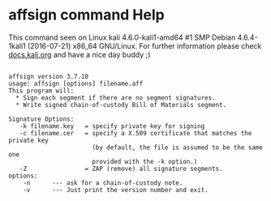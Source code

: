 # affsign command Help
 
 This command seen on Linux kali 4.6.0-kali1-amd64 #1 SMP Debian 4.6.4-1kali1 (2016-07-21) x86_64 GNU/Linux. For further information please check [docs.kali.org](docs.kali.org) and have a nice day buddy ;) 

~~~

affsign version 3.7.10
usage: affsign [options] filename.aff
This program will:
  * Sign each segment if there are no segment signatures.
  * Write signed chain-of-custody Bill of Materials segment.

Signature Options:
   -k filename.key   = specify private key for signing
   -c filename.cer   = specify a X.509 certificate that matches the private key
                       (by default, the file is assumed to be the same one
                       provided with the -k option.)
   -Z                = ZAP (remove) all signature segments.
options:
    -n      --- ask for a chain-of-custody note.
    -v      --- Just print the version number and exit.

~~~

